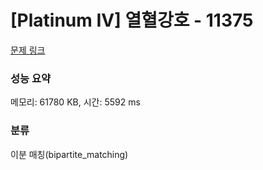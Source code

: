 # [Platinum IV] 열혈강호 - 11375 

[문제 링크](https://www.acmicpc.net/problem/11375) 

### 성능 요약

메모리: 61780 KB, 시간: 5592 ms

### 분류

이분 매칭(bipartite_matching)


